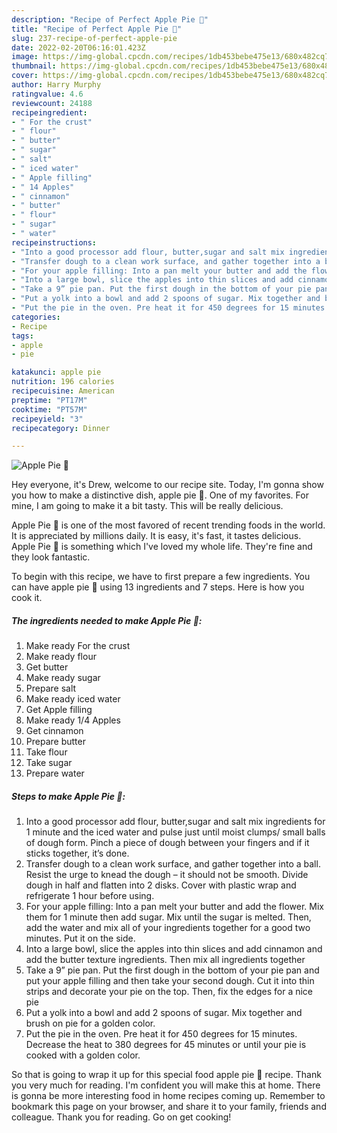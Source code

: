 ```yaml
---
description: "Recipe of Perfect Apple Pie 🥧"
title: "Recipe of Perfect Apple Pie 🥧"
slug: 237-recipe-of-perfect-apple-pie
date: 2022-02-20T06:16:01.423Z
image: https://img-global.cpcdn.com/recipes/1db453bebe475e13/680x482cq70/apple-pie-recipe-main-photo.jpg
thumbnail: https://img-global.cpcdn.com/recipes/1db453bebe475e13/680x482cq70/apple-pie-recipe-main-photo.jpg
cover: https://img-global.cpcdn.com/recipes/1db453bebe475e13/680x482cq70/apple-pie-recipe-main-photo.jpg
author: Harry Murphy
ratingvalue: 4.6
reviewcount: 24188
recipeingredient:
- " For the crust"
- " flour"
- " butter"
- " sugar"
- " salt"
- " iced water"
- " Apple filling"
- " 14 Apples"
- " cinnamon"
- " butter"
- " flour"
- " sugar"
- " water"
recipeinstructions:
- "Into a good processor add flour, butter,sugar and salt mix ingredients for 1 minute and the iced water and pulse just until moist clumps/ small balls of dough form. Pinch a piece of dough between your fingers and if it sticks together, it’s done."
- "Transfer dough to a clean work surface, and gather together into a ball. Resist the urge to knead the dough – it should not be smooth. Divide dough in half and flatten into 2 disks. Cover with plastic wrap and refrigerate 1 hour before using."
- "For your apple filling: Into a pan melt your butter and add the flower. Mix them for 1 minute then add sugar. Mix until the sugar is melted. Then, add the water and mix all of your ingredients together for a good two minutes. Put it on the side."
- "Into a large bowl, slice the apples into thin slices and add cinnamon and add the butter texture ingredients. Then mix all ingredients together"
- "Take a 9” pie pan. Put the first dough in the bottom of your pie pan and put your apple filling and then take your second dough. Cut it into thin strips and decorate your pie on the top. Then, fix the edges for a nice pie"
- "Put a yolk into a bowl and add 2 spoons of sugar. Mix together and brush on pie for a golden color."
- "Put the pie in the oven. Pre heat it for 450 degrees for 15 minutes. Decrease the heat to 380 degrees for 45 minutes or until your pie is cooked with a golden color."
categories:
- Recipe
tags:
- apple
- pie

katakunci: apple pie 
nutrition: 196 calories
recipecuisine: American
preptime: "PT17M"
cooktime: "PT57M"
recipeyield: "3"
recipecategory: Dinner

---
```



![Apple Pie 🥧](https://img-global.cpcdn.com/recipes/1db453bebe475e13/680x482cq70/apple-pie-recipe-main-photo.jpg)

Hey everyone, it's Drew, welcome to our recipe site. Today, I'm gonna show you how to make a distinctive dish, apple pie 🥧. One of my favorites. For mine, I am going to make it a bit tasty. This will be really delicious.



Apple Pie 🥧 is one of the most favored of recent trending foods in the world. It is appreciated by millions daily. It is easy, it's fast, it tastes delicious. Apple Pie 🥧 is something which I've loved my whole life. They're fine and they look fantastic.


To begin with this recipe, we have to first prepare a few ingredients. You can have apple pie 🥧 using 13 ingredients and 7 steps. Here is how you cook it.

<!--inarticleads1-->

##### The ingredients needed to make Apple Pie 🥧:

1. Make ready  For the crust
1. Make ready  flour
1. Get  butter
1. Make ready  sugar
1. Prepare  salt
1. Make ready  iced water
1. Get  Apple filling
1. Make ready  1/4 Apples
1. Get  cinnamon
1. Prepare  butter
1. Take  flour
1. Take  sugar
1. Prepare  water




<!--inarticleads2-->

##### Steps to make Apple Pie 🥧:

1. Into a good processor add flour, butter,sugar and salt mix ingredients for 1 minute and the iced water and pulse just until moist clumps/ small balls of dough form. Pinch a piece of dough between your fingers and if it sticks together, it’s done.
1. Transfer dough to a clean work surface, and gather together into a ball. Resist the urge to knead the dough – it should not be smooth. Divide dough in half and flatten into 2 disks. Cover with plastic wrap and refrigerate 1 hour before using.
1. For your apple filling: Into a pan melt your butter and add the flower. Mix them for 1 minute then add sugar. Mix until the sugar is melted. Then, add the water and mix all of your ingredients together for a good two minutes. Put it on the side.
1. Into a large bowl, slice the apples into thin slices and add cinnamon and add the butter texture ingredients. Then mix all ingredients together
1. Take a 9” pie pan. Put the first dough in the bottom of your pie pan and put your apple filling and then take your second dough. Cut it into thin strips and decorate your pie on the top. Then, fix the edges for a nice pie
1. Put a yolk into a bowl and add 2 spoons of sugar. Mix together and brush on pie for a golden color.
1. Put the pie in the oven. Pre heat it for 450 degrees for 15 minutes. Decrease the heat to 380 degrees for 45 minutes or until your pie is cooked with a golden color.




So that is going to wrap it up for this special food apple pie 🥧 recipe. Thank you very much for reading. I'm confident you will make this at home. There is gonna be more interesting food in home recipes coming up. Remember to bookmark this page on your browser, and share it to your family, friends and colleague. Thank you for reading. Go on get cooking!
